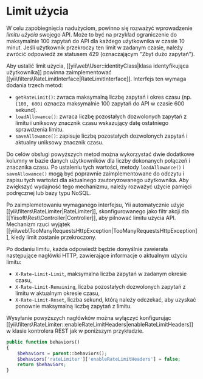Limit użycia
============

W celu zapobiegnięcia nadużyciom, powinno się rozważyć wprowadzenie *limitu użycia* swojego API. Może to być na przykład ograniczenie 
do maksymalnie 100 zapytań do API dla każdego użytkownika w czasie 10 minut. Jeśli użytkownik przekroczy ten limit w zadanym czasie, 
należy zwrócić odpowiedź ze statusem 429 (oznaczającym "Zbyt dużo zapytań").

Aby ustalić limit użycia, [[yii\web\User::identityClass|klasa identyfikująca użytkownika]] powinna zaimplementować [[yii\filters\RateLimitInterface|RateLimitInterface]].
Interfejs ten wymaga dodania trzech metod:

* `getRateLimit()`: zwraca maksymalną liczbę zapytań i okres czasu (np. `[100, 600]` oznacza maksymalnie 100 zapytań do API w czasie 600 sekund).
* `loadAllowance()`: zwraca liczbę pozostałych dozwolonych zapytań z limitu i uniksowy znacznik czasu wskazujący datę ostatniego sprawdzenia limitu.
* `saveAllowance()`: zapisuje liczbę pozostałych dozwolonych zapytań i aktualny uniksowy znacznik czasu.

Do celów obsługi powyższych metod można wykorzystać dwie dodatkowe kolumny w bazie danych użytkowników dla liczby dokonanych połączeń i znacznika czasu. 
Po ustaleniu tych wartości, metody `loadAllowance()` i `saveAllowance()` mogą być poprawnie zaimplementowane do odczytu i zapisu tych wartości dla aktualnego 
zautoryzowanego użytkownika. Aby zwiększyć wydajność tego mechanizmu, należy rozważyć użycie pamięci podręcznej lub bazy typu NoSQL.

Po zaimplemetowaniu wymaganego interfejsu, Yii automatycznie użyje [[yii\filters\RateLimiter|RateLimiter]], skonfigurowanego jako filtr akcji dla [[Yiisoft\Rest\Controller|Controller]], 
aby pilnować limitu użycia API. Mechanizm rzuci wyjątek [[yii\web\TooManyRequestsHttpException|TooManyRequestsHttpException]], kiedy limit zostanie przekroczony. 

Po dodaniu limitu, każda odpowiedź będzie domyślnie zawierała następujące nagłówki HTTP, zawierające informacje o aktualnym użyciu limitu:

* `X-Rate-Limit-Limit`, maksymalna liczba zapytań w zadanym okresie czasu,
* `X-Rate-Limit-Remaining`, liczba pozostałych dozwolonych zapytań z limitu w aktualnym okresie czasu,
* `X-Rate-Limit-Reset`, liczba sekund, którą należy odczekać, aby uzyskać ponownie maksymalną liczbę zapytań z limitu.

Wysyłanie powyższych nagłówków można wyłączyć konfigurując [[yii\filters\RateLimiter::enableRateLimitHeaders|enableRateLimitHeaders]] w klasie kontrolera REST jak w poniższym przykładzie.

```php
public function behaviors()
{
    $behaviors = parent::behaviors();
    $behaviors['rateLimiter']['enableRateLimitHeaders'] = false;
    return $behaviors;
}
```
